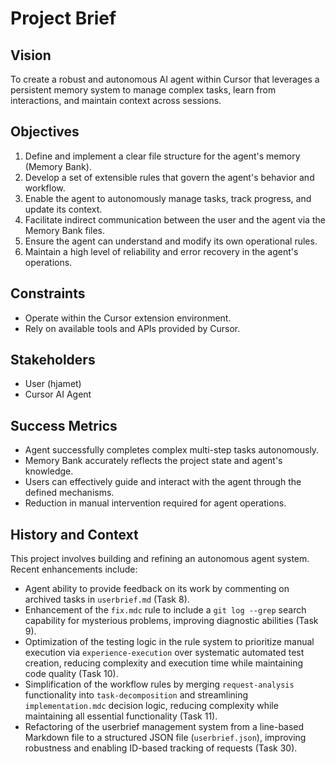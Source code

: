 # Project Brief

## Vision
To create a robust and autonomous AI agent within Cursor that leverages a persistent memory system to manage complex tasks, learn from interactions, and maintain context across sessions.

## Objectives
1.  Define and implement a clear file structure for the agent's memory (Memory Bank).
2.  Develop a set of extensible rules that govern the agent's behavior and workflow.
3.  Enable the agent to autonomously manage tasks, track progress, and update its context.
4.  Facilitate indirect communication between the user and the agent via the Memory Bank files.
5.  Ensure the agent can understand and modify its own operational rules.
6.  Maintain a high level of reliability and error recovery in the agent's operations.

## Constraints
-   Operate within the Cursor extension environment.
-   Rely on available tools and APIs provided by Cursor.

## Stakeholders
-   User (hjamet)
-   Cursor AI Agent

## Success Metrics
-   Agent successfully completes complex multi-step tasks autonomously.
-   Memory Bank accurately reflects the project state and agent's knowledge.
-   Users can effectively guide and interact with the agent through the defined mechanisms.
-   Reduction in manual intervention required for agent operations.

## History and Context
This project involves building and refining an autonomous agent system. Recent enhancements include:
- Agent ability to provide feedback on its work by commenting on archived tasks in `userbrief.md` (Task 8).
- Enhancement of the `fix.mdc` rule to include a `git log --grep` search capability for mysterious problems, improving diagnostic abilities (Task 9).
- Optimization of the testing logic in the rule system to prioritize manual execution via `experience-execution` over systematic automated test creation, reducing complexity and execution time while maintaining code quality (Task 10).
- Simplification of the workflow rules by merging `request-analysis` functionality into `task-decomposition` and streamlining `implementation.mdc` decision logic, reducing complexity while maintaining all essential functionality (Task 11).
- Refactoring of the userbrief management system from a line-based Markdown file to a structured JSON file (`userbrief.json`), improving robustness and enabling ID-based tracking of requests (Task 30). 